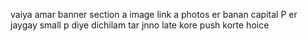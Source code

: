 vaiya amar banner section a image link a photos er banan capital P er jaygay small p diye dichilam tar jnno late kore push korte hoice

